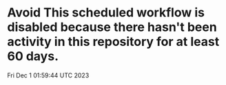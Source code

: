 # Avoid This scheduled workflow is disabled because there hasn't been activity in this repository for at least 60 days.
Fri Dec  1 01:59:44 UTC 2023
